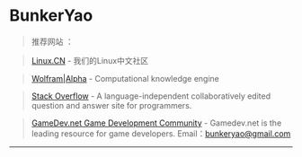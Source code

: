 BunkerYao
==========
>推荐网站 ：

>
>	[Linux.CN][1] - 我们的Linux中文社区

>	[Wolfram|Alpha][2] - Computational knowledge engine

>	[Stack Overflow][3] - A language-independent collaboratively edited question and answer site for programmers.

>	[GameDev.net Game Development Community][4] - Gamedev.net is the leading resource for game developers.
Email：[bunkeryao@gmail.com][5]

--------------------------------------------------------------------------------
[1]:http://linux.cn/portal.php
[2]:http://www.wolframalpha.com/
[3]:http://stackoverflow.com/
[4]:http://www.gamedev.net/page/index.html
[5]:bunkeryao@gmail.com
